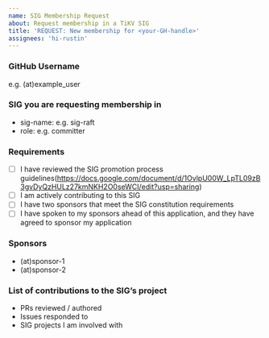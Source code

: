 ```yaml
---
name: SIG Membership Request
about: Request membership in a TiKV SIG
title: 'REQUEST: New membership for <your-GH-handle>'
assignees: 'hi-rustin'
---
```


### GitHub Username
e.g. (at)example_user

### SIG you are requesting membership in
- sig-name: e.g. sig-raft
- role: e.g. committer

### Requirements
- [ ] I have reviewed the SIG promotion process guidelines(https://docs.google.com/document/d/1OvlpU00W_LpTL09zB3gvDyQzHULz27kmNKH2O0seWCI/edit?usp=sharing)
- [ ] I am actively contributing to this SIG
- [ ] I have two sponsors that meet the SIG constitution requirements
- [ ] I have spoken to my sponsors ahead of this application, and they have agreed to sponsor my application

### Sponsors
- (at)sponsor-1
- (at)sponsor-2

### List of contributions to the SIG’s project
- PRs reviewed / authored
- Issues responded to
- SIG projects I am involved with

